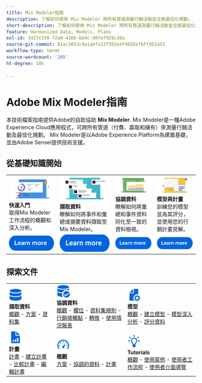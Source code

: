 ```yaml
---
title: Mix Modeler指南
description: 了解如何使用 Mix Modeler 跨所有管道測量行銷活動並全面最佳化規劃。
short-description: 了解如何使用 Mix Modeler 跨所有管道測量行銷活動並全面最佳化規劃。
feature: Harmonized Data, Models, Plans
exl-id: 3427c338-f2a0-416b-bb4c-d8fef929c38a
source-git-commit: 81ac3053c9a1abfe22f392e4f4035e7bffd51a53
workflow-type: tm+mt
source-wordcount: '205'
ht-degree: 18%

---
```


# Adobe Mix Modeler指南

本技術檔案指南提供Adobe的自助協助 **Mix Modeler**. Mix Modeler是一種Adobe Experience Cloud應用程式，可跨所有管道（付費、贏取和擁有）來測量行銷活動及最佳化規劃。 Mix Modeler是以Adobe Experience Platform為建置基礎，並由Adobe Sensei提供技術支援。

## 從基礎知識開始

<table style="table-layout:fixed">
  <tr style="border: 0;">
    <td>
    <a href="/help/get-started/about.md"><img src="assets/whatis-mm.png"></a>
    <div><strong>快速入門</strong><br/>取得Mix Modeler工作流程的概觀和深入分析。</div>
    </td>
    <td>
    <a href="/help/ingest-data/overview.md"><img src="assets/data-ingestion-mm.png"></a>
    <div><strong>擷取資料</strong><br/>瞭解如何將事件和彙總或摘要資料擷取至Mix Modeler。</div>
    </td>
    <td>
    <a href="/help/harmonize-data/overview.md"><img src="assets/plan-mm.png"/></a>
    <div><strong>協調資料</strong><br/>瞭解如何將彙總和事件資料同化至一致的資料檢視。 
    </div>
    </td>
    <td>
    <a href="/help/models/overview.md"><img src="assets/models-mm.png"></a>
    <div><strong>模型與計畫</strong><br/>訓練您的模型並為其評分，並使用您的行銷計畫見解。</div>
    </td>
  </tr>
  <tr style="border: 0;">
    <td align="center"><a href="/help/get-started/about.md"><img src="assets/learn-more-button.svg"></a></td>
    <td align="center"><a href="/help/ingest-data/overview.md"><img src="assets/learn-more-button.svg"></a></td>
    <td align="center"><a href="/help/harmonize-data/overview.md"><img src="assets/learn-more-button.svg"></a></td>
    <td align="center"><a href="/help/models/overview.md"><img src="assets/learn-more-button.svg"></a></td>
    </tr>
</table>


## 探索文件

<table style="table-layout:auto">
  <tr style="border: 0;">
    <td>
      <img src="assets/Data.svg" width="35px"><br/>
      <strong>擷取資料</strong><br/><a href="/help/ingest-data/overview.md">概觀</a> - <a href="/help/ingest-data/schemas.md">方案</a> - <a href="/help/ingest-data/datasets.md">資料集</a> 
    </td>
    <td>
      <img src="assets/DataCheck.svg" width="35px"><br/>
      <strong>協調資料</strong><br/><a href="/help/harmonize-data/overview.md">概觀</a> - <a href="/help/harmonize-data/fields.md">欄位</a>  - <a href="/help/harmonize-data/dataset-rules.md">資料集規則</a> - <a href="/help/harmonize-data/marketing-touchpoints.md">行銷接觸點</a> - <a href="/help/harmonize-data/conversions.md">轉換</a> - <a href="/help/harmonize-data/usage-report.md">使用情況報表</a>  
    </td>
    <td>
      <img src="assets/FileGear.svg" width="35px"><br/>
      <strong>模型</strong><br/><a href="/help/models/overview.md">概觀</a> - <a href="/help/models/create.md">建立模型</a> - <a href="/help/models/insights.md">模型深入分析</a> - <a href="/help/models/scoring-data.md">評分資料</a>
    </td>
  </tr>
  <tr style="border: 0;">
    <td>
      <img src="assets/FileChart.svg" width="35px"><br/>
      <strong>計畫</strong><br/><a href="/help/plans/overview.md">計畫</a> - <a href="/help/plans/create.md">建立計畫</a> - <a href="/help/plans/compare.md">比較計畫</a> - <a href="/help/plans/edit.md">編輯計畫</a>
    </td>
    <td>
      <img src="assets/Dashboard.svg" width="35px"><br/>
      <strong>概觀</strong><br/><a href="/help/dashboard/overview.md">方案</a> - <a href="/help/dashboard/harmonized-data.md">協調的資料</a> - <a href="/help/dashboard/plans.md">計畫</a>
    </td>
        <td>
      <img src="assets/Learn.svg" width="35px"><br/>
      <strong>Tutorials</strong><br/><a href="https://experienceleague.adobe.com/docs/mix-modeler-learn/tutorials/overview.html?lang=en">概觀</a> - <a href="https://experienceleague.adobe.com/docs/mix-modeler-learn/tutorials/intro/use-cases.html?lang=en">使用案例</a> - <a href="https://experienceleague.adobe.com/docs/mix-modeler-learn/tutorials/intro/user-workflow.html?lang=en">使用者工作流程</a>  - <a href="https://experienceleague.adobe.com/docs/mix-modeler-learn/tutorials/intro/user-interface-tour.html?lang=en">使用者介面導覽</a>
    </td>
  </tr>
</table>
